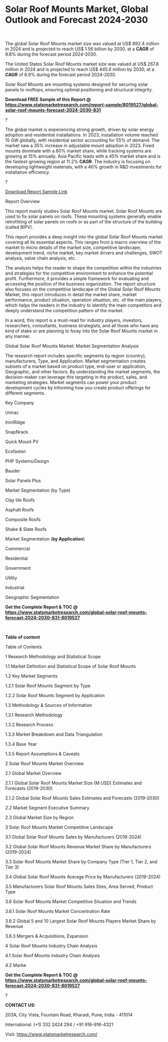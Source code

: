 <h1>Solar Roof Mounts Market, Global Outlook and Forecast 2024-2030</h1><br/><p>The global Solar Roof Mounts market size was valued at US$ 892.4 million in 2024 and is projected to reach US$ 1.56 billion by 2030, at a <strong>CAGR</strong> of 9.8% during the forecast period 2024-2030.</p>
 
 
 
 <p>The United States Solar Roof Mounts market size was valued at US$ 267.8 million in 2024 and is projected to reach US$ 445.6 million by 2030, at a <strong>CAGR</strong> of 8.9% during the forecast period 2024-2030.</p>
 
 
 
 <p>Solar Roof Mounts are mounting systems designed for securing solar panels to rooftops, ensuring optimal positioning and structural integrity.</p>
 
 
 
 <div><b>Download FREE Sample of this Report @ <a href="https://www.statsmarketresearch.com/download-free-sample/8019527/global-solar-roof-mounts-forecast-2024-2030-831">https://www.statsmarketresearch.com/report-sample/8019527/global-solar-roof-mounts-forecast-2024-2030-831</a></b></div>
 
 
 
 <p>? </p>
 
 
 
 <p>The global market is experiencing strong growth, driven by solar energy adoption and residential installations. In 2023, installation volume reached 15 GW globally, with residential sector accounting for 55% of demand. The market saw a 35% increase in adjustable mount adoption in 2023. Fixed mounts dominate with a 60% market share, while tracking systems are growing at 15% annually. Asia Pacific leads with a 45% market share and is the fastest-growing region at 11.2% <strong>CAGR</strong>. The industry is focusing on developing lightweight materials, with a 40% growth in R&D investments for installation efficiency.</p>
 
 
 
 <p>? </p>
 
 
 
 <p><a href="https://www.statsmarketresearch.com/download-free-sample/8019527/global-solar-roof-mounts-forecast-2024-2030-831">Download Report Sample Link</a></p>
 
 
 
 <p>Report Overview</p>
 
 
 
 <p>This report mainly studies Solar Roof Mounts market. Solar Roof Mounts are used to fix solar panels on roofs. These mounting systems generally enable retrofitting of solar panels on roofs or as part of the structure of the building (called BIPV).</p>
 
 
 
 <p>This report provides a deep insight into the global Solar Roof Mounts market covering all its essential aspects. This ranges from a macro overview of the market to micro details of the market size, competitive landscape, development trend, niche market, key market drivers and challenges, SWOT analysis, value chain analysis, etc.</p>
 
 
 
 <p>The analysis helps the reader to shape the competition within the industries and strategies for the competitive environment to enhance the potential profit. Furthermore, it provides a simple framework for evaluating and accessing the position of the business organization. The report structure also focuses on the competitive landscape of the Global Solar Roof Mounts Market, this report introduces in detail the market share, market performance, product situation, operation situation, etc. of the main players, which helps the readers in the industry to identify the main competitors and deeply understand the competition pattern of the market.</p>
 
 
 
 <p>In a word, this report is a must-read for industry players, investors, researchers, consultants, business strategists, and all those who have any kind of stake or are planning to foray into the Solar Roof Mounts market in any manner.</p>
 
 
 
 <p>Global Solar Roof Mounts Market: Market Segmentation Analysis</p>
 
 
 
 <p>The research report includes specific segments by region (country), manufacturers, Type, and Application. Market segmentation creates subsets of a market based on product type, end-user or application, Geographic, and other factors. By understanding the market segments, the decision-maker can leverage this targeting in the product, sales, and marketing strategies. Market segments can power your product development cycles by informing how you create product offerings for different segments.</p>
 
 
 
 <p>Key Company</p>
 
 
 
 <p>Unirac</p>
 
 
 
 <p>IronRidge</p>
 
 
 
 <p>SnapNrack</p>
 
 
 
 <p>Quick Mount PV</p>
 
 
 
 <p>Ecofasten</p>
 
 
 
 <p>PHP Systems/Design</p>
 
 
 
 <p>Bauder</p>
 
 
 
 <p>Solar Panels Plus</p>
 
 
 
 <p>Market Segmentation (by Type)</p>
 
 
 
 <p>Clay tile Roofs</p>
 
 
 
 <p>Asphalt Roofs</p>
 
 
 
 <p>Composite Roofs</p>
 
 
 
 <p>Shake & Slate Roofs</p>
 
 
 
 <p>Market Segmentation (<strong>by Application</strong>)</p>
 
 
 
 <p>Commercial</p>
 
 
 
 <p>Residential</p>
 
 
 
 <p>Government</p>
 
 
 
 <p>Utility</p>
 
 
 
 <p>Industrial</p>
 
 
 
 <p>Geographic Segmentation</p>
 
 
 
 <div><b>Get the Complete Report & TOC @ <a href="https://www.statsmarketresearch.com/global-solar-roof-mounts-forecast-2024-2030-831-8019527">https://www.statsmarketresearch.com/global-solar-roof-mounts-forecast-2024-2030-831-8019527</a></b></div>
 
 
 
 <p><br />
 
 <b>Table of content</b></p>
 
 
 
 <p>Table of Contents<br />
 
 1 Research Methodology and Statistical Scope<br />
 
 1.1 Market Definition and Statistical Scope of Solar Roof Mounts<br />
 
 1.2 Key Market Segments<br />
 
 1.2.1 Solar Roof Mounts Segment by Type<br />
 
 1.2.2 Solar Roof Mounts Segment by Application<br />
 
 1.3 Methodology & Sources of Information<br />
 
 1.3.1 Research Methodology<br />
 
 1.3.2 Research Process<br />
 
 1.3.3 Market Breakdown and Data Triangulation<br />
 
 1.3.4 Base Year<br />
 
 1.3.5 Report Assumptions & Caveats<br />
 
 2 Solar Roof Mounts Market Overview<br />
 
 2.1 Global Market Overview<br />
 
 2.1.1 Global Solar Roof Mounts Market Size (M USD) Estimates and Forecasts (2019-2030)<br />
 
 2.1.2 Global Solar Roof Mounts Sales Estimates and Forecasts (2019-2030)<br />
 
 2.2 Market Segment Executive Summary<br />
 
 2.3 Global Market Size by Region<br />
 
 3 Solar Roof Mounts Market Competitive Landscape<br />
 
 3.1 Global Solar Roof Mounts Sales by Manufacturers (2019-2024)<br />
 
 3.2 Global Solar Roof Mounts Revenue Market Share by Manufacturers (2019-2024)<br />
 
 3.3 Solar Roof Mounts Market Share by Company Type (Tier 1, Tier 2, and Tier 3)<br />
 
 3.4 Global Solar Roof Mounts Average Price by Manufacturers (2019-2024)<br />
 
 3.5 Manufacturers Solar Roof Mounts Sales Sites, Area Served, Product Type<br />
 
 3.6 Solar Roof Mounts Market Competitive Situation and Trends<br />
 
 3.6.1 Solar Roof Mounts Market Concentration Rate<br />
 
 3.6.2 Global 5 and 10 Largest Solar Roof Mounts Players Market Share by Revenue<br />
 
 3.6.3 Mergers & Acquisitions, Expansion<br />
 
 4 Solar Roof Mounts Industry Chain Analysis<br />
 
 4.1 Solar Roof Mounts Industry Chain Analysis<br />
 
 4.2 Marke</p>
 
 
 
 <div><b>Get the Complete Report & TOC @ <a href="https://www.statsmarketresearch.com/global-solar-roof-mounts-forecast-2024-2030-831-8019527">https://www.statsmarketresearch.com/global-solar-roof-mounts-forecast-2024-2030-831-8019527</a></b></div>
 
 
 
 <p>? </p>
 
 
 
 <p><b>CONTACT US:</b><br />
 
 203A, City Vista, Fountain Road, Kharadi, Pune, India - 411014<br />
 
 International: (+1) 332 2424 294 / +91 916-916-4321<br />
 
 Visit: <a href="https://www.statsmarketresearch.com/">https://www.statsmarketresearch.com/</a></p>